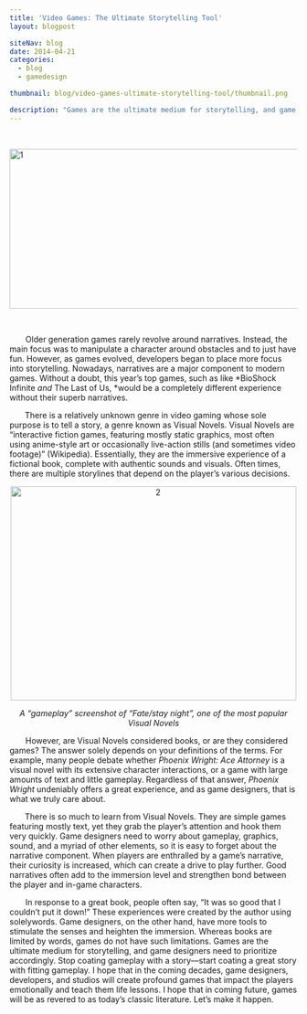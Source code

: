 ```yaml
---
title: 'Video Games: The Ultimate Storytelling Tool'
layout: blogpost

siteNav: blog
date: 2014-04-21
categories:
  - blog
  - gamedesign

thumbnail: blog/video-games-ultimate-storytelling-tool/thumbnail.png

description: "Games are the ultimate medium for storytelling, and game designers should prioritize accordingly."
---
```


&nbsp;

[<img class=" wp-image-43 aligncenter" src="http://fsolace.files.wordpress.com/2014/04/1.jpg?w=500" alt="1" width="573" height="280" />][1]

&nbsp;

<span style="visibility:hidden;">+++</span>Older generation games rarely revolve around narratives. Instead, the main focus was to manipulate a character around obstacles and to just have fun. However, as games evolved, developers began to place more focus into storytelling. Nowadays, narratives are a major component to modern games. Without a doubt, this year’s top games, such as like *BioShock Infinite *and* The Last of Us, *would be a completely different experience without their superb narratives.

<span style="visibility:hidden;">+++</span>There is a relatively unknown genre in video gaming whose sole purpose is to tell a story, a genre known as Visual Novels. Visual Novels are “interactive fiction games, featuring mostly static graphics, most often using anime-style art or occasionally live-action stills (and sometimes video footage)” (Wikipedia). Essentially, they are the immersive experience of a fictional book, complete with authentic sounds and visuals. Often times, there are multiple storylines that depend on the player’s various decisions.

<p style="text-align:center;">
  <a href="http://fsolace.files.wordpress.com/2014/04/2.jpg"><img class="alignnone size-large wp-image-44" src="http://fsolace.files.wordpress.com/2014/04/2.jpg?w=500" alt="2" width="500" height="375" /></a>
</p>

<p style="text-align:center;">
  <em>A “gameplay” screenshot of “Fate/stay night”, one of the most popular Visual Novels</em>
</p>

<span style="visibility:hidden;">+++</span>However, are Visual Novels considered books, or are they considered games? The answer solely depends on your definitions of the terms. For example, many people debate whether *Phoenix Wright: Ace Attorney* is a visual novel with its extensive character interactions, or a game with large amounts of text and little gameplay. Regardless of that answer, *Phoenix Wright* undeniably offers a great experience, and as game designers, that is what we truly care about.

<span style="visibility:hidden;">+++</span>There is so much to learn from Visual Novels. They are simple games featuring mostly text, yet they grab the player’s attention and hook them very quickly. Game designers need to worry about gameplay, graphics, sound, and a myriad of other elements, so it is easy to forget about the narrative component. When players are enthralled by a game’s narrative, their curiosity is increased, which can create a drive to play further. Good narratives often add to the immersion level and strengthen bond between the player and in-game characters.

<span style="visibility:hidden;">+++</span>In response to a great book, people often say, “It was so good that I couldn’t put it down!” These experiences were created by the author using solelywords. Game designers, on the other hand, have more tools to stimulate the senses and heighten the immersion. Whereas books are limited by words, games do not have such limitations. Games are the ultimate medium for storytelling, and game designers need to prioritize accordingly. Stop coating gameplay with a story—start coating a great story with fitting gameplay. I hope that in the coming decades, game designers, developers, and studios will create profound games that impact the players emotionally and teach them life lessons. I hope that in coming future, games will be as revered to as today’s classic literature. Let’s make it happen.

 [1]: http://fsolace.files.wordpress.com/2014/04/1.jpg